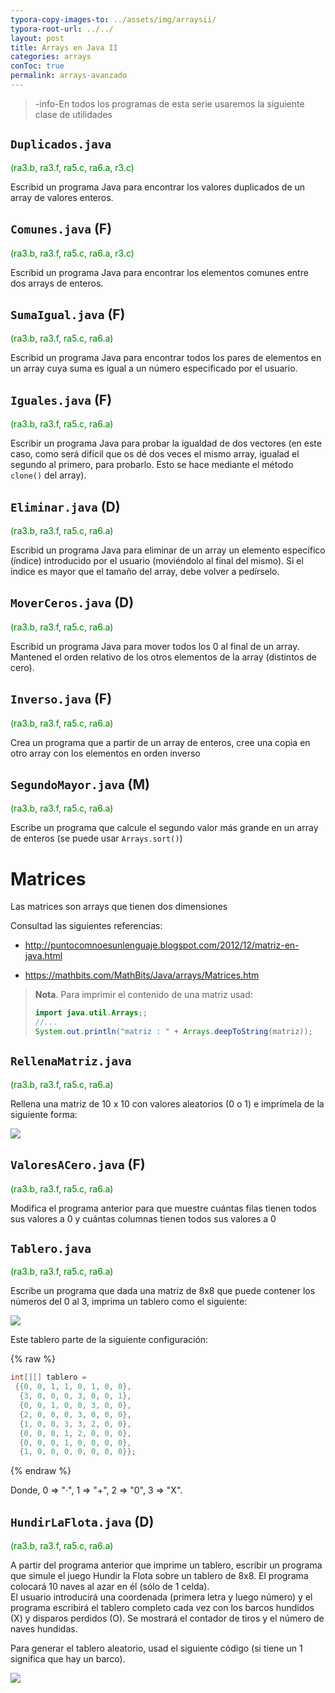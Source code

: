 ```yaml
---
typora-copy-images-to: ../assets/img/arraysii/
typora-root-url: ../../
layout: post
title: Arrays en Java II
categories: arrays
conToc: true
permalink: arrays-avanzado
---
```


> -info-En todos los programas de esta serie usaremos la siguiente clase de utilidades

<script src="https://gist.github.com/victorponz/93c93fb7f8d88171b4792d78b8b03259.js"></script>

## `Duplicados.java`

<span style='color:green'> (ra3.b, ra3.f, ra5.c, ra6.a, r3.c)</span>

Escribid un programa Java para encontrar los valores duplicados de un array de valores enteros.

## `Comunes.java` (F)

<span style='color:green'> (ra3.b, ra3.f, ra5.c, ra6.a, r3.c)</span>

Escribid un programa Java para encontrar los elementos comunes entre dos arrays de enteros.

## `SumaIgual.java` (F)

<span style='color:green'> (ra3.b, ra3.f, ra5.c, ra6.a)</span>

Escribid un programa Java para encontrar todos los pares de elementos en un array cuya suma es igual a un número especificado por el usuario.

## `Iguales.java` (F)

<span style='color:green'> (ra3.b, ra3.f, ra5.c, ra6.a)</span>

Escribir un programa Java para probar la igualdad de dos vectores \(en este caso, como será difícil que os dé dos veces el mismo array, igualad el segundo al primero, para probarlo. Esto se hace mediante el método `clone()` del array\).

## `Eliminar.java` (D)

<span style='color:green'> (ra3.b, ra3.f, ra5.c, ra6.a)</span>

Escribid un programa Java para eliminar de un array un elemento específico (índice) introducido por el usuario  (moviéndolo al final del mismo). Si el índice es mayor que el tamaño del array, debe volver a pedírselo.

## `MoverCeros.java` (D)

<span style='color:green'> (ra3.b, ra3.f, ra5.c, ra6.a)</span>

Escribid un programa Java para mover todos los 0 al final de un array. Mantened el orden relativo de los otros elementos de la array (distintos de cero).
## `Inverso.java` (F)

<span style='color:green'> (ra3.b, ra3.f, ra5.c, ra6.a)</span>

Crea un programa que a partir de un array de enteros, cree una copia en otro array con los elementos en orden inverso

## `SegundoMayor.java` (M)

<span style='color:green'> (ra3.b, ra3.f, ra5.c, ra6.a)</span>

Escribe un programa que calcule el segundo valor más grande en un array de enteros (se puede usar `Arrays.sort()`)

# Matrices

Las matrices son arrays que tienen dos dimensiones

Consultad las siguientes referencias:

* http://puntocomnoesunlenguaje.blogspot.com/2012/12/matriz-en-java.html

* https://mathbits.com/MathBits/Java/arrays/Matrices.htm

> **Nota**. Para imprimir el contenido de una matriz usad:
>
> ```java
> import java.util.Arrays;;
> //...
> System.out.println("matriz : " + Arrays.deepToString(matriz));
> ```

## `RellenaMatriz.java`

<span style='color:green'> (ra3.b, ra3.f, ra5.c, ra6.a)</span>

Rellena una matriz de 10 x 10 con valores aleatorios \(0 o 1\) e imprímela de la siguiente forma:

![](/programacion-java/assets/img/arraysii/matriz1.png)

## `ValoresACero.java` (F)

<span style='color:green'> (ra3.b, ra3.f, ra5.c, ra6.a)</span>

Modifica el programa anterior para que muestre cuántas filas tienen todos sus valores a 0 y cuántas columnas tienen todos sus valores a 0

## `Tablero.java`

<span style='color:green'> (ra3.b, ra3.f, ra5.c, ra6.a)</span>

Escribe un programa que dada una matriz de 8x8 que puede contener los números del 0 al 3, imprima un tablero como el siguiente:

![](/programacion-java/assets/img/arraysii//matriz3.png)

Este tablero parte de la siguiente configuración:

{% raw %}

```java
int[][] tablero = 
 {{0, 0, 1, 1, 0, 1, 0, 0},
  {3, 0, 0, 0, 3, 0, 0, 1},
  {0, 0, 1, 0, 0, 3, 0, 0},
  {2, 0, 0, 0, 3, 0, 0, 0},
  {1, 0, 0, 3, 3, 2, 0, 0},
  {0, 0, 0, 1, 2, 0, 0, 0},
  {0, 0, 0, 1, 0, 0, 0, 0},
  {1, 0, 0, 0, 0, 0, 0, 0}};
```

{% endraw %}

Donde, 0 =&gt; "·", 1 =&gt; "+", 2 =&gt; "0", 3 =&gt; "X".
## `HundirLaFlota.java` (D)

<span style='color:green'> (ra3.b, ra3.f, ra5.c, ra6.a)</span>

A partir del programa anterior que imprime un tablero, escribir un programa que simule el juego Hundir la Flota sobre un tablero de 8x8. El programa colocará 10 naves al azar en él \(sólo de 1 celda\).  
El usuario introducirá una coordenada \(primera letra y luego número\) y el programa escribirá el tablero completo cada vez con los barcos hundidos \(X\) y disparos perdidos \(O\). Se mostrará el contador de tiros y el número de naves hundidas.

Para generar el tablero aleatorio, usad el siguiente código (si tiene un 1 significa que hay un barco).

<script src="https://gist.github.com/victorponz/73c2e26f005b38e34f5256ffac62abf0.js"></script>

![](/programacion-java/assets/img/arraysii//ships.png)

